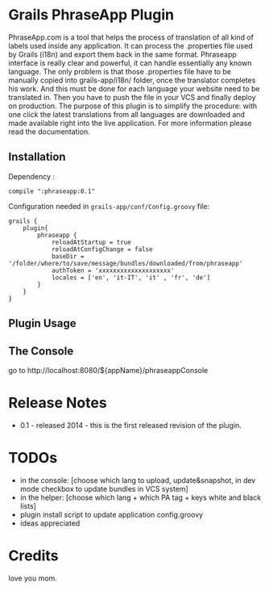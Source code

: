 Grails PhraseApp Plugin
==================================

PhraseApp.com is a tool that helps the process of translation of all kind of labels used inside any application.
	It can process the .properties file used by Grails (i18n) and export them back in the same format. Phraseapp interface is 
	really clear and powerful, it can handle essentially any known language.
	The only problem is that those .properties file have to be manually copied into grails-app/i18n/ folder, once the 
	translator completes his work. And this must be done for each language your website need to be translated in.
	Then you have to push the file in your VCS and finally deploy on production.
	The purpose of this plugin is to simplify the procedure: with one click the latest translations from all languages
	are downloaded and made available right into the live application.
	For more information please read the documentation.

Installation
------------
Dependency :

    compile ":phraseapp:0.1"

Configuration needed in `grails-app/conf/Config.groovy` file:

	grails {
		plugin{
			phraseapp {
				reloadAtStartup = true
				reloadAtConfigChange = false
				baseDir = '/folder/where/to/save/message/bundles/downloaded/from/phraseapp'
				authToken = 'xxxxxxxxxxxxxxxxxxxx'
				locales = ['en', 'it-IT', 'it' , 'fr', 'de']
			}
		}
	}


Plugin Usage
------------

## The Console ##

go to http://localhost:8080/${appName}/phraseappConsole

Release Notes
=============

* 0.1   - released 2014 - this is the first released revision of the plugin.


TODOs
=====

* in the console: [choose which lang to upload, update&snapshot, in dev mode checkbox to update bundles in VCS system]
* in the helper: [choose which lang + which PA tag + keys white and black lists]
* plugin install script to update application config.groovy
* ideas appreciated

Credits
=======

love you mom.

[redis-cache-plugin]: http://www.grails.org/plugin/cache-redis
[redis-plugin]: http://www.grails.org/plugin/redis
[redis-plugin-example]: https://github.com/grails-plugins/grails-redis#memoization-annotation-keys
[cache-plugin]: http://www.grails.org/plugin/cache
[redis]: http://redis.io
[jedis]: https://github.com/xetorthio/jedis/wiki
[GameTube]: http://www.gametube.org/
[guide on groovy AST]: http://www.christianoestreich.com/2012/02/groovy-ast-transformations-part-1/
